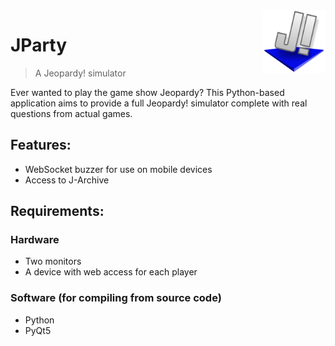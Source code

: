 <img src="resources/icon.png" align="right" height="100"/>

# JParty
> A Jeopardy! simulator

Ever wanted to play the game show Jeopardy? This Python-based application aims to provide a full Jeopardy! simulator complete with real questions from actual games.

## Features:
- WebSocket buzzer for use on mobile devices
- Access to J-Archive

## Requirements:
### Hardware
- Two monitors
- A device with web access for each player

### Software (for compiling from source code)
- Python
- PyQt5
